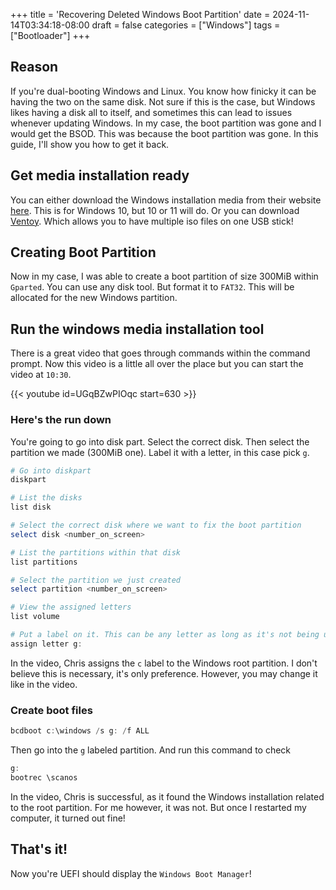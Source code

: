+++
title = 'Recovering Deleted Windows Boot Partition'
date = 2024-11-14T03:34:18-08:00
draft = false
categories = ["Windows"]
tags = ["Bootloader"]
+++

## Reason

If you're dual-booting Windows and Linux. You know how finicky it can be having
the two on the same disk. Not sure if this is the case, but Windows likes having
a disk all to itself, and sometimes this can lead to issues whenever updating
Windows. In my case, the boot partition was gone and I would get the BSOD. This
was because the boot partition was gone. In this guide, I'll show you how to get
it back.

## Get media installation ready

You can either download the Windows installation media from their website
[here](https://www.microsoft.com/en-us/software-download/windows10ISO). This is
for Windows 10, but 10 or 11 will do. Or you can download
[Ventoy](https://www.ventoy.net/en/doc_start.html). Which allows you to have
multiple iso files on one USB stick!

## Creating Boot Partition

Now in my case, I was able to create a boot partition of size 300MiB within
`Gparted`. You can use any disk tool. But format it to `FAT32`. This will be
allocated for the new Windows partition.

## Run the windows media installation tool

There is a great video that goes through commands within the command prompt. Now
this video is a little all over the place but you can start the video at
`10:30`.

{{< youtube id=UGqBZwPIOqc start=630 >}}

### Here's the run down

You're going to go into disk part. Select the correct disk. Then select the
partition we made (300MiB one). Label it with a letter, in this case pick `g`.

```powershell
# Go into diskpart
diskpart

# List the disks
list disk

# Select the correct disk where we want to fix the boot partition
select disk <number_on_screen>

# List the partitions within that disk
list partitions

# Select the partition we just created
select partition <number_on_screen>

# View the assigned letters
list volume

# Put a label on it. This can be any letter as long as it's not being used
assign letter g:
```

In the video, Chris assigns the `c` label to the Windows root partition. I don't
believe this is necessary, it's only preference. However, you may change it like
in the video.

### Create boot files

```powershell
bcdboot c:\windows /s g: /f ALL
```

Then go into the `g` labeled partition. And run this command to check

```powershell
g:
bootrec \scanos
```

In the video, Chris is successful, as it found the Windows installation related
to the root partition. For me however, it was not. But once I restarted my
computer, it turned out fine!

## That's it!

Now you're UEFI should display the `Windows Boot Manager`!
